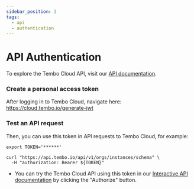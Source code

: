 ```yaml
---
sidebar_position: 2
tags:
  - api
  - authentication
---
```


# API Authentication

To explore the Tembo Cloud API, visit our [API documentation](/docs/tembo-cloud/openapi).

### Create a personal access token

After logging in to Tembo Cloud, navigate here: https://cloud.tembo.io/generate-jwt

### Test an API request

Then, you can use this token in API requests to Tembo Cloud, for example:

```shell
export TOKEN='******'

curl "https://api.tembo.io/api/v1/orgs/instances/schema" \
  -H "authorization: Bearer ${TOKEN}"
```

- You can try the Tembo Cloud API using this token in our [Interactive API documentation](https://api.tembo.io/swagger-ui/) by clicking the "Authorize" button.
